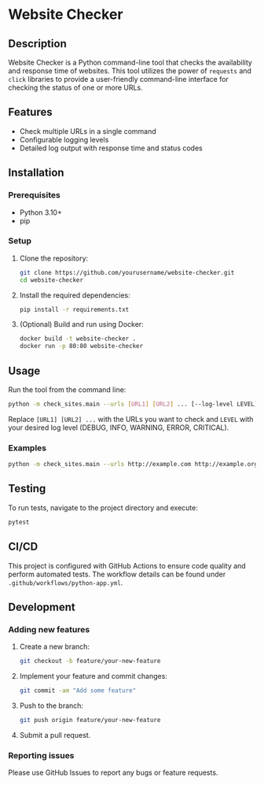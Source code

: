 # Website Checker

## Description

Website Checker is a Python command-line tool that checks the availability and response time of websites. This tool utilizes the power of `requests` and `click` libraries to provide a user-friendly command-line interface for checking the status of one or more URLs.

## Features

- Check multiple URLs in a single command
- Configurable logging levels
- Detailed log output with response time and status codes

## Installation

### Prerequisites

- Python 3.10+
- pip

### Setup

1. Clone the repository:

   ```bash
   git clone https://github.com/yourusername/website-checker.git
   cd website-checker
   ```

2. Install the required dependencies:

   ```bash
   pip install -r requirements.txt
   ```

3. (Optional) Build and run using Docker:
   ```bash
   docker build -t website-checker .
   docker run -p 80:80 website-checker
   ```

## Usage

Run the tool from the command line:

```bash
python -m check_sites.main --urls [URL1] [URL2] ... [--log-level LEVEL]
```

Replace `[URL1] [URL2] ...` with the URLs you want to check and `LEVEL` with your desired log level (DEBUG, INFO, WARNING, ERROR, CRITICAL).

### Examples

```bash
python -m check_sites.main --urls http://example.com http://example.org --log-level INFO
```

## Testing

To run tests, navigate to the project directory and execute:

```bash
pytest
```

## CI/CD

This project is configured with GitHub Actions to ensure code quality and perform automated tests. The workflow details can be found under `.github/workflows/python-app.yml`.

## Development

### Adding new features

1. Create a new branch:
   ```bash
   git checkout -b feature/your-new-feature
   ```
2. Implement your feature and commit changes:
   ```bash
   git commit -am "Add some feature"
   ```
3. Push to the branch:
   ```bash
   git push origin feature/your-new-feature
   ```
4. Submit a pull request.

### Reporting issues

Please use GitHub Issues to report any bugs or feature requests.
